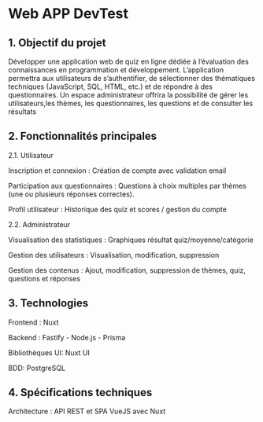 # Web APP DevTest 

## 1. Objectif du projet

Développer une application web de quiz en ligne dédiée à l’évaluation des connaissances en programmation et développement.
L’application permettra aux utilisateurs de s’authentifier, de sélectionner des thématiques techniques (JavaScript, SQL, HTML, etc.) et de répondre à des questionnaires.
Un espace administrateur offrira la possibilité de gérer les utilisateurs,les thèmes, les questionnaires, les questions et de consulter les résultats

## 2. Fonctionnalités principales

2.1. Utilisateur

Inscription et connexion : Création de compte avec validation email

Participation aux questionnaires : Questions à choix multiples par thèmes (une ou plusieurs réponses correctes).

Profil utilisateur : Historique des quiz et scores / gestion du compte

2.2. Administrateur

Visualisation des statistiques : Graphiques résultat quiz/moyenne/catégorie

Gestion des utilisateurs : Visualisation, modification, suppression

Gestion des contenus : Ajout, modification, suppression de thèmes, quiz, questions et réponses

## 3. Technologies

Frontend : Nuxt

Backend : Fastify - Node.js - Prisma

Bibliothèques UI: Nuxt UI

BDD: PostgreSQL

## 4. Spécifications techniques

Architecture : API REST et SPA VueJS avec Nuxt